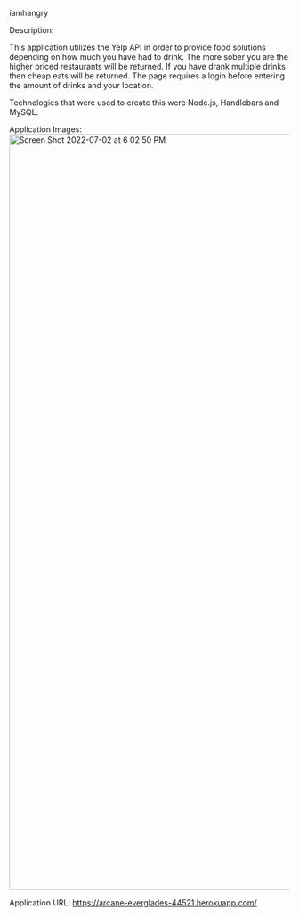 iamhangry 

Description:

This application utilizes the Yelp API in order to provide food solutions depending on how much you have had to drink.  The more sober you are the higher priced restaurants will be returned.  If you have drank multiple drinks then cheap eats will be returned.  The page requires a login before entering the amount of drinks and your location.

Technologies that were used to create this were Node.js, Handlebars and MySQL.

Application Images: <img width="1356" alt="Screen Shot 2022-07-02 at 6 02 50 PM" src="https://user-images.githubusercontent.com/100176161/177019512-f8486f30-549e-47e9-97d3-d850cbbf63a5.png">


Application URL: https://arcane-everglades-44521.herokuapp.com/
